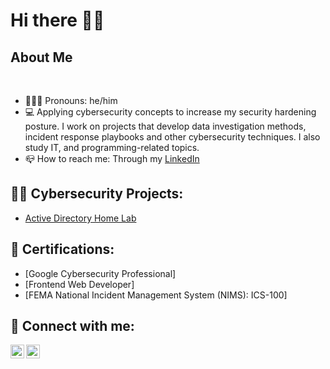 <h1>Hi there 👋🏽 <br/><a href="https://www.linkedin.com/in/jeffluahiwa/"></a>

<h2>About Me</h2>
<br>
<div>
  <ul>
    <li> 👨🏽‍💻 Pronouns: he/him</li>
    <li> 💻 Applying cybersecurity concepts to increase my security hardening posture. I work on projects that develop data investigation methods, incident response playbooks and other cybersecurity techniques. I also study IT, and programming-related topics.</li>
    <li> 📪 How to reach me: Through my <a href="https://www.linkedin.com/in/jeffluahiwa/">LinkedIn</a></li>
  </ul>
</div>

<h2> 👨‍💻 Cybersecurity Projects:</h2>

- [Active Directory Home Lab](https://github.com/bakedpy/LABURL)

<h2> 📜 Certifications:</h2>
<ul>
  <li>[Google Cybersecurity Professional]</li>
  <li>[Frontend Web Developer]</li> 
  <li>[FEMA National Incident Management System (NIMS): ICS-100]</li>
</ul>

<h2> 🤳 Connect with me:</h2>

[<img align="left" alt="BakedPY | Twitter" width="22px" src="https://cdn.jsdelivr.net/npm/simple-icons@v3/icons/twitter.svg" />][twitter]
[<img align="left" alt="JeffLuahiwa | LinkedIn" width="22px" src="https://cdn.jsdelivr.net/npm/simple-icons@v3/icons/linkedin.svg" />][linkedin]

[twitter]: https://twitter.com/bakedpy
[linkedin]: https://linkedin.com/in/jeffluahiwa

<!--

Here are some ideas to get you started:

- 🔭 I’m currently working on ...
- 🌱 I’m currently learning ...
- 👯 I’m looking to collaborate on ...
- 🤔 I’m looking for help with ...
- 💬 Ask me about ...
- 📫 How to reach me: ...
- 😄 Pronouns: ...
- ⚡ Fun fact: ...
-->
